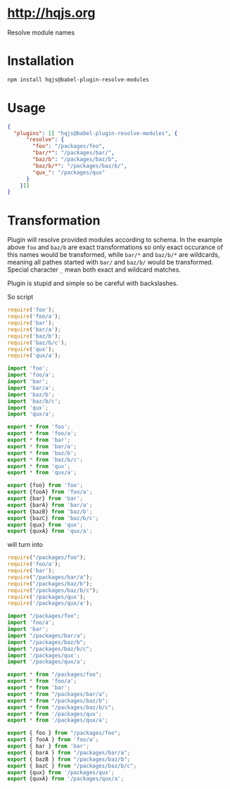 # http://hqjs.org
Resolve module names

# Installation
```sh
npm install hqjs@babel-plugin-resolve-modules
```

# Usage
```json
{
  "plugins": [[ "hqjs@babel-plugin-resolve-modules", {
      "resolve": {
        "foo": "/packages/foo",
        "bar/*": "/packages/bar/",
        "baz/b": "/packages/baz/b",
        "baz/b/*": "/packages/baz/b/",
        "qux_": "/packages/qux"
      }
    }]]
}
```

# Transformation
Plugin will resolve provided modules according to schema. In the example above `foo` and `baz/b` are exact transformations so only exact occurance of this names would be transformed, while `bar/*` and `baz/b/*` are wildcards, meaning all pathes started with `bar/` and `baz/b/` would be transformed. Special character `_` mean both exact and wildcard matches.

Plugin is stupid and simple so be careful with backslashes.

So script
```js
require('foo');
require('foo/a');
require('bar');
require('bar/a');
require('baz/b');
require('baz/b/c');
require('qux');
require('qux/a');

import 'foo';
import 'foo/a';
import 'bar';
import 'bar/a';
import 'baz/b';
import 'baz/b/c';
import 'qux';
import 'qux/a';

export * from 'foo';
export * from 'foo/a';
export * from 'bar';
export * from 'bar/a';
export * from 'baz/b';
export * from 'baz/b/c';
export * from 'qux';
export * from 'qux/a';

export {foo} from 'foo';
export {fooA} from 'foo/a';
export {bar} from 'bar';
export {barA} from 'bar/a';
export {bazB} from 'baz/b';
export {bazC} from 'baz/b/c';
export {qux} from 'qux';
export {quxA} from 'qux/a';
```

will turn into

```js
require("/packages/foo");
require('foo/a');
require('bar');
require("/packages/bar/a");
require("/packages/baz/b");
require("/packages/baz/b/c");
require('/packages/qux');
require('/packages/qux/a');

import "/packages/foo";
import 'foo/a';
import 'bar';
import "/packages/bar/a";
import "/packages/baz/b";
import "/packages/baz/b/c";
import '/packages/qux';
import '/packages/qux/a';

export * from "/packages/foo";
export * from 'foo/a';
export * from 'bar';
export * from "/packages/bar/a";
export * from "/packages/baz/b";
export * from "/packages/baz/b/c";
export * from '/packages/qux';
export * from '/packages/qux/a';

export { foo } from "/packages/foo";
export { fooA } from 'foo/a';
export { bar } from 'bar';
export { barA } from "/packages/bar/a";
export { bazB } from "/packages/baz/b";
export { bazC } from "/packages/baz/b/c";
export {qux} from '/packages/qux';
export {quxA} from '/packages/qux/a';
```
